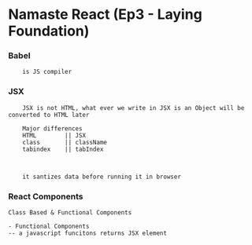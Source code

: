 # Namaste React (Ep3 - Laying Foundation)

### Babel
```
    is JS compiler
```



### JSX 
```
    JSX is not HTML, what ever we write in JSX is an Object will be converted to HTML later

    Major differences
    HTML        || JSX
    class       || className
    tabindex    || tabIndex



    it santizes data before running it in browser
```



### React Components
```
Class Based & Functional Components

- Functional Components
-- a javascript funcitons returns JSX element
```

